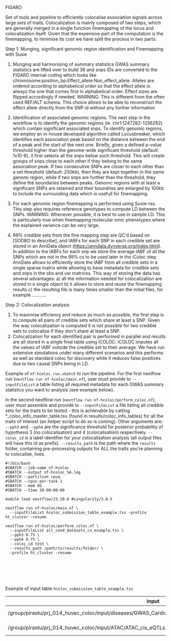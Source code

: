 FIGARO 

Set of tools and pipeline to efficiently colocalise association signals across large sets of traits.
Colocalization is mainly composed of two steps, which are generally merged in a single function finemapping of the locus and colocalization itself. Given that the expensive part of the computation is the finemapping, to minimise its cost we have split the process in two parts:    

Step 1: Munging, significant genomic region identification and Finemapping with Susie

1) Munging and harmonising of summary statistics
   GWAS summary statistics are lifted over to build 38 and snps IDs are converted to the FIGARO internal coding which looks like chromosome:position_bp:Effect_allele:Non_effect_allele.
   Alleles are ordered according to alphabetical order so that the effect allele is always the one that comes first in alphabetical order. Effect sizes are flipped accordingly if needed.
   WARNING: This is different from the often used REF/ALT schema. This choice allows to be able to reconstruct the effect allele directly from the SNP id without any further information
   
2) Identification of associated genomic regions.
   The next step in the workflow is to identify the genomic regions (ie. chr1:1247282-1256282) which contain significant associated snps.
   To identify genomic regions, we employ an in-house developed algorithm called Locusbreaker, which identifies each association peak based on the distance between the end of a peak and the start of the next one.
   Briefly, given a defined p-value threshold higher than the genome-wide significant threshold (default: 1x10-6), it first selects all the snps below such threshold. This will create groups of snps close to each other if they belong to the 
   same association peak. If two consecutive SNPs are closer to each other than a set threshold (default: 250kb), then they are kept together in the same genomi region, while if two snps are further than the threshold, they define the 
   boundaries between peaks.  Genomc regions with at least a significant SNPs are retained and their boundries are enlarged by 100kb to include the surrounding data which is usefull for finemapping.

3) For each genomic region finemapping is performed using Susie-rss. This step also requires reference genotypes to compute LD between the SNPs. WARNING: Whenever possible, it is best to use in sample LD. This is particularly true when 
   finemapping molecular omic phenotypes where the explained variance can be very large.

4) 99% credible sets from the fine mapping step are QC'd based on [SODBO to describe], and lABFs for each SNP in each credible set are stored in an AnnData object (https://anndata.dynverse.org/index.html). In addition to the lABFs for each snp 
   we store the average lABF of all the SNPs which are not in the 99% cs to be used later in the iColoc step.
   AnnData allows to efficiently store the lABF from all credible sets in a single sparse matrix while allowing to have metadata for credible sets and snps in the obs and var matrices. This way of storing the data has several advantages: a) all 
   the information needed for colocalization are stored in a single object b) it allows to store and reuse the finemapping results c) the resulting file is many times smaller than the initial files, for example ........... 

Step 2: Colocalization analysis

1) To maximise efficiency and reduce as much as possible, the first step is to compute all pairs of credible sets which share at least a SNP. Given the way colocalization is computed it is not possible for two credible sets to colocalize if they don't share at least a SNP.
2) Colocalization for each identified pair is performed in parallel and results are all stored in a single final table using iCOLOC. iCOLOC imputes all the values of lABF outside the credible set to their average. We have run extensive simulations under many different scenarios and this performs as well as standard coloc for discovery while it reduces false positives due to two causal SNPs being in LD.











Example of `nf-hcoloc_run.sbatch` to run the pipeline.
For the first nextflow run (`nextflow run nf-hcoloc/main.nf`), user must provide to `--inputFileList` a table listing all required metadata for each GWAS summary statistics you want to analysis (see example below).

In the second nextflow run (`nextflow run nf-hcoloc/perform_coloc.nf`), user must assemble and provide to `--inputFileList` a file listing all credible sets for the traits to be tested - this is achievable by catting *_coloc_info_master_table.tsv (found in results/coloc_info_tables) for all the traits of interest (an helper script to do so is coming). Other arguments are:
`--pph3` and `--pph4` are the significance threshold for posterior probability of hypothesis 3 (no colocalisation) and 4 (colocalisation) respectively.
`--coloc_id` is a label identifier for your colocalisation analysis (all output files will have this id as prefix).
`--results_path` is the path where the `results` folder, containing pre-processing outputs for ALL the traits you're planning to colocalise, lives.



```
#!/bin/bash
#SBATCH --job-name nf-hcoloc
#SBATCH --output nf-hcoloc_%A.log
#SBATCH --partition cpuq
#SBATCH --cpus-per-task 1
#SBATCH --mem 8G
#SBATCH --time 20-00:00:00

module load nextflow/23.10.0 #singularity/3.8.5
 
nextflow run nf-hcoloc/main.nf \
  --inputFileList hcoloc_submission_table_example.tsv -profile ht_cluster -resume

nextflow run nf-hcoloc/perform_coloc.nf \
  --inputFileList all_cond_datasets_cs_example.tsv \
  --pph3 0.75 \
  --pph4 0.75 \
  --coloc_id test \
  --results_path /path/to/results/folder/ \
  -profile ht_cluster -resume
```

<br>
<br>
<br>
<br>

Example of input table `hcoloc_submission_table_example.tsv`


| input | study_id | chr_lab | pos_lab | rsid_lab | a1_lab | a0_lab | freq_lab | n_lab | effect_lab | se_lab | pvalue_lab | type | sdY | s | grch | p_thresh1 | p_thresh2 | hole | bfile | p_thresh3 | p_thresh4 | maf | is_molQTL | key | cs_thresh | skip_dentist |
|-------|----------|---------|---------|----------|--------|--------|----------|-------|------------|--------|------------|------|-----|---|-----|-----------|-----------|------|-------|-----------|-----------|-----|-----------|-----|-----------|--------------|
| /group/pirastu/prj_014_huvec_coloc/input/diseases/GWAS_Cardioembolic_Stroke_Eur_Mishra_2022_Nature_hg38.tsv.gz | Cardioembolic_Stroke_Eur_Mishra_2022_Nature | CHROM | GENPOS | SNP | ALLELE1 | ALLELE0 | A1FREQ | N | BETA | SE | P | cc | NA | 0.1 | 38 | 5.00E-08 | 1.00E-05 | 250000 | /ssu/bsssu/ghrc38_reference/ukbb_all_chrs_grch38_maf0.01_30000_random_unrelated_white_british_alpha_sort_alleles | 1.00E-04 | 1.00E-06 | 1.00E-04 | FALSE | NA | 0.99 |    FALSE     |
| /group/pirastu/prj_014_huvec_coloc/input/ATAC/ATAC_cis_eQTLs_chr22.tsv.gz | ATAC_chr22 | CHROM | GENPOS | SNP | ALLELE1 | ALLELE0 | A1FREQ | N | BETA | SE | P | quant | NA | NA | 38 | 5.00E-08 | 1.00E-05 | 250000 | /ssu/bsssu/ghrc38_reference/ukbb_all_chrs_grch38_maf0.01_30000_random_unrelated_white_british_alpha_sort_alleles | 1.00E-04 | 1.00E-06 | 1.00E-04 | TRUE | trait | 0.99 |    FALSE     |
